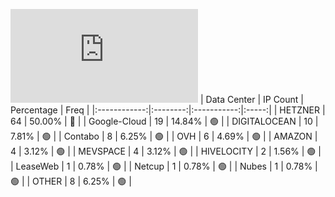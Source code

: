 ![Diagramm](https://github.com/obajay/StateSync-snapshots/blob/main/Projects/Umee/1/README.md)
| Data Center | IP Count | Percentage | Freq |
|:------------:|:--------:|:-----------:|:-----:|
| HETZNER | 64 | 50.00% | 🔴 |
| Google-Cloud | 19 | 14.84% | 🟢 |
| DIGITALOCEAN | 10 | 7.81% | 🟢 |
| Contabo | 8 | 6.25% | 🟢 |
| OVH | 6 | 4.69% | 🟢 |
| AMAZON | 4 | 3.12% | 🟢 |
| MEVSPACE | 4 | 3.12% | 🟢 |
| HIVELOCITY | 2 | 1.56% | 🟢 |
| LeaseWeb | 1 | 0.78% | 🟢 |
| Netcup | 1 | 0.78% | 🟢 |
| Nubes | 1 | 0.78% | 🟢 |
| OTHER | 8 | 6.25% | 🟢 |